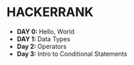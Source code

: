 <h1>HACKERRANK</h1>
<ul>
<li><strong>DAY 0: </strong>Hello, World</li>
<li><strong>DAY 1: </strong>Data Types</li>
<li><strong>Day 2: </strong>Operators</li>
<li><strong>Day 3: </strong>Intro to Conditional Statements</li>
</ul>
